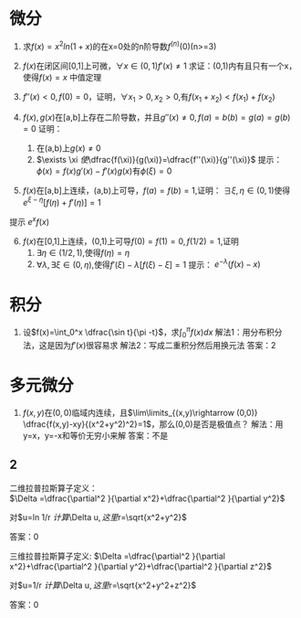 # 微分

1. 求$f(x)=x^2ln(1+x)$的在x=0处的n阶导数$f^{(n)}(0)$(n>=3)

2.  $f(x)$在闭区间[0,1]上可微，$\forall x \in (0,1) f'(x) \neq 1$
求证：(0,1)内有且只有一个x，使得$f(x)=x$
中值定理

3. $f''(x)<0, f(0)=0$，证明，$\forall x_1>0, x_2>0,$有$f(x_1+x_2)<f(x_1)+f(x_2)$

4. $f(x),g(x)$在[a,b]上存在二阶导数，并且$g''(x) \neq 0 ,f(a)=b(b)=g(a)=g(b)=0$
证明：
    1) 在(a,b)上$g(x) \neq 0$
    2) $\exists \xi $使$\dfrac{f(\xi)}{g(\xi)}=\dfrac{f''(\xi)}{g''(\xi)}$
提示：
$\phi(x)=f(x)g'(x)-f'(x)g(x)$有$\phi(\xi)=0$

5. $f(x)$在[a,b]上连续，(a,b)上可导，$f(a)=f(b)=1,$证明：
$\exists \xi ,\eta \in (0,1)$使得$e^{\xi-\eta}[f(\eta)+f'(\eta)]=1$

提示
$e^x f(x)$

6. $f(x)$在[0,1]上连续，(0,1)上可导$f(0)=f(1)=0,f(1/2)=1$,证明
    1) $\exists \eta \in (1/2,1)$,使得$f(\eta)=\eta$
    2) $\forall \lambda ,\exists \xi\in(0,\eta)$,使得$f'(\xi)-\lambda [f(\xi)-\xi]=1$
提示：
$e^{-\lambda }(f(x)-x)$


# 积分

1. 设$f(x)=\int_0^x \dfrac{\sin t}{\pi -t}$，求$\int_0^\pi f(x) dx$
解法1：用分布积分法，这是因为$f'(x)$很容易求
解法2：写成二重积分然后用换元法
答案：2


# 多元微分
1. $f(x,y)$在$(0,0)$临域内连续，且$\lim\limits_{(x,y)\rightarrow (0,0)} \dfrac{f(x,y)-xy}{(x^2+y^2)^2}=1$，那么(0,0)是否是极值点？
解法：用y=x，y=-x和等价无穷小来解
答案：不是


## 2
二维拉普拉斯算子定义：  
$\Delta =\dfrac{\partial^2 }{\partial x^2}+\dfrac{\partial^2 }{\partial y^2}$  

对$u=ln 1/r $计算$\Delta u$, 这里$r=\sqrt{x^2+y^2}$  

答案：0

三维拉普拉斯算子定义:
$\Delta =\dfrac{\partial^2 }{\partial x^2}+\dfrac{\partial^2 }{\partial y^2}+\dfrac{\partial^2 }{\partial z^2}$  

对$u=1/r $计算$\Delta u$, 这里$r=\sqrt{x^2+y^2+z^2}$  


答案：0
